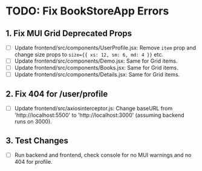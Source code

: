 # TODO: Fix BookStoreApp Errors

## 1. Fix MUI Grid Deprecated Props
- [ ] Update frontend/src/components/UserProfile.jsx: Remove `item` prop and change size props to `size={{ xs: 12, sm: 6, md: 4 }}` etc.
- [ ] Update frontend/src/components/Demo.jsx: Same for Grid items.
- [ ] Update frontend/src/components/Books.jsx: Same for Grid items.
- [ ] Update frontend/src/components/Details.jsx: Same for Grid items.

## 2. Fix 404 for /user/profile
- [ ] Update frontend/src/axiosinterceptor.js: Change baseURL from 'http://localhost:5500' to 'http://localhost:3000' (assuming backend runs on 3000).

## 3. Test Changes
- [ ] Run backend and frontend, check console for no MUI warnings and no 404 for profile.
